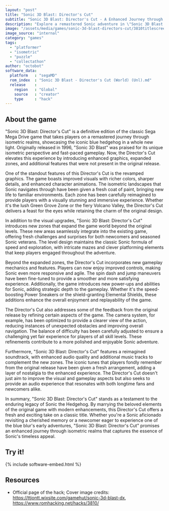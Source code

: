 ```yaml
---
layout: "post"
title: "Sonic 3D Blast: Director's Cut"
subtitle: "Sonic 3D Blast: Director's Cut - A Enhanced Journey through Isometric Realms."
description: "Explore a remastered Sonic adventure in \"Sonic 3D Blast: Director's Cut\", where iconic gameplay meets enhanced graphics and expanded zones in this director's vision of the classic Mega Drive game."
image: "/assets/media/games/sonic-3d-blast-directors-cut/3810titlescreen.png"
image_source: "internal"
category: "games"
tags:
  - "platformer"
  - "isometric"
  - "puzzle"
  - "collectathon"
author: "octobot"
software_data:
  platform   : "segaMD"
  rom_index  : "Sonic 3D Blast - Director's Cut (World) (Unl).md"
  release    :
    region   : "Global"
    source   : "creator"
    type     : "hack"
---
```


## About the game

"Sonic 3D Blast: Director's Cut" is a definitive edition of the classic Sega Mega Drive game that takes players on a remastered journey through isometric realms, showcasing the iconic blue hedgehog in a whole new light. Originally released in 1996, "Sonic 3D Blast" was praised for its unique isometric perspective and fast-paced gameplay. Now, the Director's Cut elevates this experience by introducing enhanced graphics, expanded zones, and additional features that were not present in the original release.

One of the standout features of this Director's Cut is the revamped graphics. The game boasts improved visuals with richer colors, sharper details, and enhanced character animations. The isometric landscapes that Sonic navigates through have been given a fresh coat of paint, bringing new life to familiar environments. Each zone has been carefully reimagined to provide players with a visually stunning and immersive experience. Whether it's the lush Green Grove Zone or the fiery Volcano Valley, the Director's Cut delivers a feast for the eyes while retaining the charm of the original design.

In addition to the visual upgrades, "Sonic 3D Blast: Director's Cut" introduces new zones that expand the game world beyond the original levels. These new areas seamlessly integrate into the existing game, offering fresh challenges and surprises for both newcomers and seasoned Sonic veterans. The level design maintains the classic Sonic formula of speed and exploration, with intricate mazes and clever platforming elements that keep players engaged throughout the adventure.

Beyond the expanded zones, the Director's Cut incorporates new gameplay mechanics and features. Players can now enjoy improved controls, making Sonic even more responsive and agile. The spin dash and jump maneuvers have been fine-tuned to provide a smoother and more satisfying experience. Additionally, the game introduces new power-ups and abilities for Sonic, adding strategic depth to the gameplay. Whether it's the speed-boosting Power Sneakers or the shield-granting Elemental Shields, these additions enhance the overall enjoyment and replayability of the game.

The Director's Cut also addresses some of the feedback from the original release by refining certain aspects of the game. The camera system, for example, has been optimized to provide a clearer view of the action, reducing instances of unexpected obstacles and improving overall navigation. The balance of difficulty has been carefully adjusted to ensure a challenging yet fair experience for players of all skill levels. These refinements contribute to a more polished and enjoyable Sonic adventure.

Furthermore, "Sonic 3D Blast: Director's Cut" features a reimagined soundtrack, with enhanced audio quality and additional music tracks to complement the new zones. The iconic tunes that players fondly remember from the original release have been given a fresh arrangement, adding a layer of nostalgia to the enhanced experience. The Director's Cut doesn't just aim to improve the visual and gameplay aspects but also seeks to provide an audio experience that resonates with both longtime fans and newcomers alike.

In summary, "Sonic 3D Blast: Director's Cut" stands as a testament to the enduring legacy of Sonic the Hedgehog. By marrying the beloved elements of the original game with modern enhancements, this Director's Cut offers a fresh and exciting take on a classic title. Whether you're a Sonic aficionado revisiting a cherished memory or a newcomer eager to experience one of the blue blur's early adventures, "Sonic 3D Blast: Director's Cut" promises an enhanced journey through isometric realms that captures the essence of Sonic's timeless appeal.

## Try it!

{% include software-embed.html %}

## Resources

* Official page of the hack; Cover image credits: <https://ttjontt.wixsite.com/gamehut/sonic-3d-blast-dx>, <https://www.romhacking.net/hacks/3810/>

